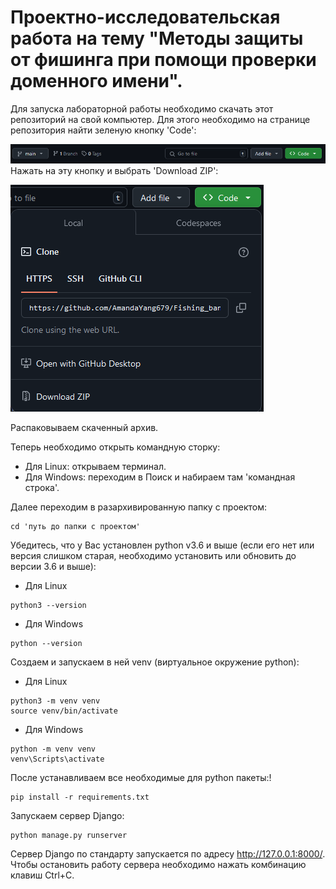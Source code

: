 # Проектно-исследовательская работа на тему "Методы защиты от фишинга при помощи проверки доменного имени".

Для запуска лабораторной работы необходимо скачать этот репозиторий на свой компьютер. Для этого необходимо на странице репозитория найти зеленую кнопку 'Code':

![code](https://github.com/AmandaYang679/Fishing_bank_website/blob/main/images/1.png)
<br>
Нажать на эту кнопку и выбрать 'Download ZIP':

![download](https://github.com/AmandaYang679/Fishing_bank_website/blob/main/images/2.png)

Распаковываем скаченный архив.

Теперь необходимо открыть командную сторку:
* Для Linux: открываем терминал.
* Для Windows: переходим в Поиск и набираем там 'командная строка'.

Далее переходим в разархивированную папку с проектом:
```
cd 'путь до папки с проектом'
```

Убедитесь, что у Вас установлен python v3.6 и выше (если его нет или версия слишком старая, необходимо установить или обновить до версии 3.6 и выше):
* Для Linux
```
python3 --version
```
* Для Windows
```
python --version
```
Cоздаем и запускаем в ней venv (виртуальное окружение python):
* Для Linux
```
python3 -m venv venv
source venv/bin/activate
```
* Для Windows
```
python -m venv venv
venv\Scripts\activate
```
После устанавливаем все необходимые для python пакеты:!
```
pip install -r requirements.txt
```
Запускаем сервер Django:
```
python manage.py runserver
```
Сервер Django по стандарту запускается по адресу http://127.0.0.1:8000/. Чтобы остановить работу сервера необходимо нажать комбинацию клавиш Ctrl+C.